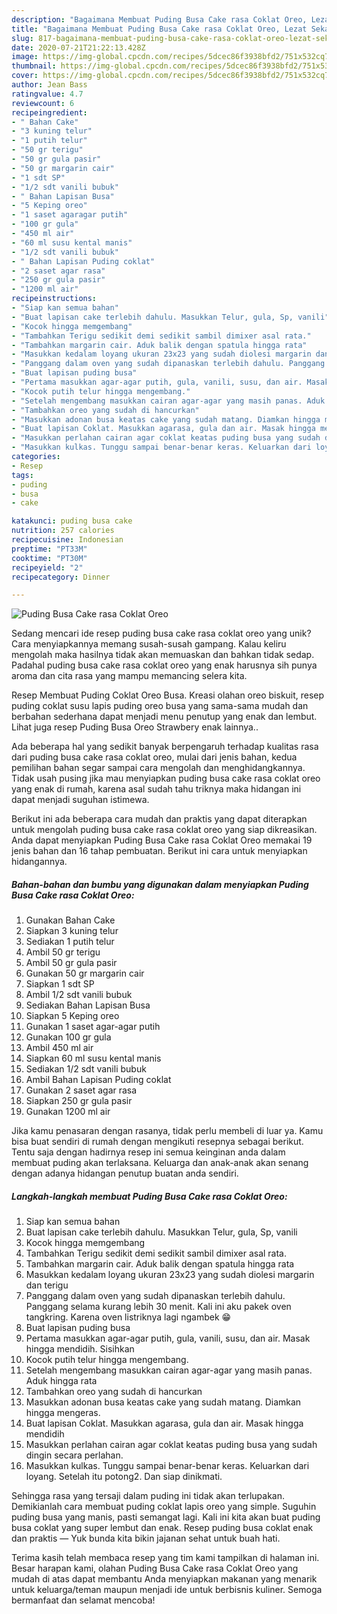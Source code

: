 ```yaml
---
description: "Bagaimana Membuat Puding Busa Cake rasa Coklat Oreo, Lezat Sekali"
title: "Bagaimana Membuat Puding Busa Cake rasa Coklat Oreo, Lezat Sekali"
slug: 817-bagaimana-membuat-puding-busa-cake-rasa-coklat-oreo-lezat-sekali
date: 2020-07-21T21:22:13.428Z
image: https://img-global.cpcdn.com/recipes/5dcec86f3938bfd2/751x532cq70/puding-busa-cake-rasa-coklat-oreo-foto-resep-utama.jpg
thumbnail: https://img-global.cpcdn.com/recipes/5dcec86f3938bfd2/751x532cq70/puding-busa-cake-rasa-coklat-oreo-foto-resep-utama.jpg
cover: https://img-global.cpcdn.com/recipes/5dcec86f3938bfd2/751x532cq70/puding-busa-cake-rasa-coklat-oreo-foto-resep-utama.jpg
author: Jean Bass
ratingvalue: 4.7
reviewcount: 6
recipeingredient:
- " Bahan Cake"
- "3 kuning telur"
- "1 putih telur"
- "50 gr terigu"
- "50 gr gula pasir"
- "50 gr margarin cair"
- "1 sdt SP"
- "1/2 sdt vanili bubuk"
- " Bahan Lapisan Busa"
- "5 Keping oreo"
- "1 saset agaragar putih"
- "100 gr gula"
- "450 ml air"
- "60 ml susu kental manis"
- "1/2 sdt vanili bubuk"
- " Bahan Lapisan Puding coklat"
- "2 saset agar rasa"
- "250 gr gula pasir"
- "1200 ml air"
recipeinstructions:
- "Siap kan semua bahan"
- "Buat lapisan cake terlebih dahulu. Masukkan Telur, gula, Sp, vanili"
- "Kocok hingga memgembang"
- "Tambahkan Terigu sedikit demi sedikit sambil dimixer asal rata."
- "Tambahkan margarin cair. Aduk balik dengan spatula hingga rata"
- "Masukkan kedalam loyang ukuran 23x23 yang sudah diolesi margarin dan terigu"
- "Panggang dalam oven yang sudah dipanaskan terlebih dahulu. Panggang selama kurang lebih 30 menit. Kali ini aku pakek oven tangkring. Karena oven listriknya lagi ngambek 😁"
- "Buat lapisan puding busa"
- "Pertama masukkan agar-agar putih, gula, vanili, susu, dan air. Masak hingga mendidih. Sisihkan"
- "Kocok putih telur hingga mengembang."
- "Setelah mengembang masukkan cairan agar-agar yang masih panas. Aduk hingga rata"
- "Tambahkan oreo yang sudah di hancurkan"
- "Masukkan adonan busa keatas cake yang sudah matang. Diamkan hingga mengeras."
- "Buat lapisan Coklat. Masukkan agarasa, gula dan air. Masak hingga mendidih"
- "Masukkan perlahan cairan agar coklat keatas puding busa yang sudah dingin secara perlahan."
- "Masukkan kulkas. Tunggu sampai benar-benar keras. Keluarkan dari loyang. Setelah itu potong2. Dan siap dinikmati."
categories:
- Resep
tags:
- puding
- busa
- cake

katakunci: puding busa cake 
nutrition: 257 calories
recipecuisine: Indonesian
preptime: "PT33M"
cooktime: "PT30M"
recipeyield: "2"
recipecategory: Dinner

---
```



![Puding Busa Cake rasa Coklat Oreo](https://img-global.cpcdn.com/recipes/5dcec86f3938bfd2/751x532cq70/puding-busa-cake-rasa-coklat-oreo-foto-resep-utama.jpg)

Sedang mencari ide resep puding busa cake rasa coklat oreo yang unik? Cara menyiapkannya memang susah-susah gampang. Kalau keliru mengolah maka hasilnya tidak akan memuaskan dan bahkan tidak sedap. Padahal puding busa cake rasa coklat oreo yang enak harusnya sih punya aroma dan cita rasa yang mampu memancing selera kita.

Resep Membuat Puding Coklat Oreo Busa. Kreasi olahan oreo biskuit, resep puding coklat susu lapis puding oreo busa yang sama-sama mudah dan berbahan sederhana dapat menjadi menu penutup yang enak dan lembut. Lihat juga resep Puding Busa Oreo Strawbery enak lainnya..

Ada beberapa hal yang sedikit banyak berpengaruh terhadap kualitas rasa dari puding busa cake rasa coklat oreo, mulai dari jenis bahan, kedua pemilihan bahan segar sampai cara mengolah dan menghidangkannya. Tidak usah pusing jika mau menyiapkan puding busa cake rasa coklat oreo yang enak di rumah, karena asal sudah tahu triknya maka hidangan ini dapat menjadi suguhan istimewa.


Berikut ini ada beberapa cara mudah dan praktis yang dapat diterapkan untuk mengolah puding busa cake rasa coklat oreo yang siap dikreasikan. Anda dapat menyiapkan Puding Busa Cake rasa Coklat Oreo memakai 19 jenis bahan dan 16 tahap pembuatan. Berikut ini cara untuk menyiapkan hidangannya.

<!--inarticleads1-->

##### Bahan-bahan dan bumbu yang digunakan dalam menyiapkan Puding Busa Cake rasa Coklat Oreo:

1. Gunakan  Bahan Cake
1. Siapkan 3 kuning telur
1. Sediakan 1 putih telur
1. Ambil 50 gr terigu
1. Ambil 50 gr gula pasir
1. Gunakan 50 gr margarin cair
1. Siapkan 1 sdt SP
1. Ambil 1/2 sdt vanili bubuk
1. Sediakan  Bahan Lapisan Busa
1. Siapkan 5 Keping oreo
1. Gunakan 1 saset agar-agar putih
1. Gunakan 100 gr gula
1. Ambil 450 ml air
1. Siapkan 60 ml susu kental manis
1. Sediakan 1/2 sdt vanili bubuk
1. Ambil  Bahan Lapisan Puding coklat
1. Gunakan 2 saset agar rasa
1. Siapkan 250 gr gula pasir
1. Gunakan 1200 ml air


Jika kamu penasaran dengan rasanya, tidak perlu membeli di luar ya. Kamu bisa buat sendiri di rumah dengan mengikuti resepnya sebagai berikut. Tentu saja dengan hadirnya resep ini semua keinginan anda dalam membuat puding akan terlaksana. Keluarga dan anak-anak akan senang dengan adanya hidangan penutup buatan anda sendiri. 

<!--inarticleads2-->

##### Langkah-langkah membuat Puding Busa Cake rasa Coklat Oreo:

1. Siap kan semua bahan
1. Buat lapisan cake terlebih dahulu. Masukkan Telur, gula, Sp, vanili
1. Kocok hingga memgembang
1. Tambahkan Terigu sedikit demi sedikit sambil dimixer asal rata.
1. Tambahkan margarin cair. Aduk balik dengan spatula hingga rata
1. Masukkan kedalam loyang ukuran 23x23 yang sudah diolesi margarin dan terigu
1. Panggang dalam oven yang sudah dipanaskan terlebih dahulu. Panggang selama kurang lebih 30 menit. Kali ini aku pakek oven tangkring. Karena oven listriknya lagi ngambek 😁
1. Buat lapisan puding busa
1. Pertama masukkan agar-agar putih, gula, vanili, susu, dan air. Masak hingga mendidih. Sisihkan
1. Kocok putih telur hingga mengembang.
1. Setelah mengembang masukkan cairan agar-agar yang masih panas. Aduk hingga rata
1. Tambahkan oreo yang sudah di hancurkan
1. Masukkan adonan busa keatas cake yang sudah matang. Diamkan hingga mengeras.
1. Buat lapisan Coklat. Masukkan agarasa, gula dan air. Masak hingga mendidih
1. Masukkan perlahan cairan agar coklat keatas puding busa yang sudah dingin secara perlahan.
1. Masukkan kulkas. Tunggu sampai benar-benar keras. Keluarkan dari loyang. Setelah itu potong2. Dan siap dinikmati.


Sehingga rasa yang tersaji dalam puding ini tidak akan terlupakan. Demikianlah cara membuat puding coklat lapis oreo yang simple. Suguhin puding busa yang manis, pasti semangat lagi. Kali ini kita akan buat puding busa coklat yang super lembut dan enak. Resep puding busa coklat enak dan praktis — Yuk bunda kita bikin jajanan sehat untuk buah hati. 

Terima kasih telah membaca resep yang tim kami tampilkan di halaman ini. Besar harapan kami, olahan Puding Busa Cake rasa Coklat Oreo yang mudah di atas dapat membantu Anda menyiapkan makanan yang menarik untuk keluarga/teman maupun menjadi ide untuk berbisnis kuliner. Semoga bermanfaat dan selamat mencoba!
